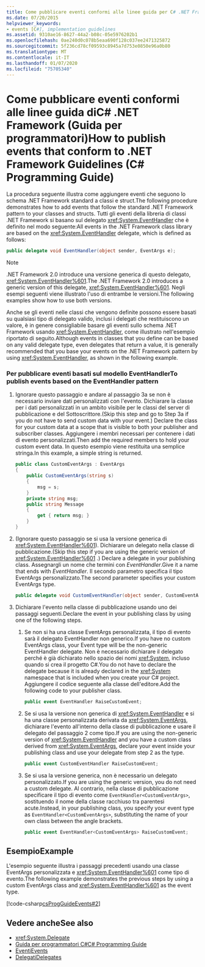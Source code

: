```yaml
---
title: Come pubblicare eventi conformi alle linee guida per C# .NET Framework-Guida alla programmazione
ms.date: 07/20/2015
helpviewer_keywords:
- events [C#], implementation guidelines
ms.assetid: 9310ae16-8627-44a2-b08c-05e5976202b1
ms.openlocfilehash: 0ae240d0c078b5eaa690f128c037ee2471325872
ms.sourcegitcommit: 5f236cd78cf09593c8945a7d753e0850e96a0b80
ms.translationtype: MT
ms.contentlocale: it-IT
ms.lasthandoff: 01/07/2020
ms.locfileid: "75705340"
---
```

# <a name="how-to-publish-events-that-conform-to-net-framework-guidelines-c-programming-guide"></a><span data-ttu-id="893d1-102">Come pubblicare eventi conformi alle linee guida diC# .NET Framework (Guida per programmatori)</span><span class="sxs-lookup"><span data-stu-id="893d1-102">How to publish events that conform to .NET Framework Guidelines (C# Programming Guide)</span></span>
<span data-ttu-id="893d1-103">La procedura seguente illustra come aggiungere eventi che seguono lo schema .NET Framework standard a classi e struct.</span><span class="sxs-lookup"><span data-stu-id="893d1-103">The following procedure demonstrates how to add events that follow the standard .NET Framework pattern to your classes and structs.</span></span> <span data-ttu-id="893d1-104">Tutti gli eventi della libreria di classi .NET Framework si basano sul delegato <xref:System.EventHandler> che è definito nel modo seguente:</span><span class="sxs-lookup"><span data-stu-id="893d1-104">All events in the .NET Framework class library are based on the <xref:System.EventHandler> delegate, which is defined as follows:</span></span>  
  
```csharp  
public delegate void EventHandler(object sender, EventArgs e);  
```  
  
> [!NOTE]
> <span data-ttu-id="893d1-105">.NET Framework 2.0 introduce una versione generica di questo delegato, <xref:System.EventHandler%601>.</span><span class="sxs-lookup"><span data-stu-id="893d1-105">The .NET Framework 2.0 introduces a generic version of this delegate, <xref:System.EventHandler%601>.</span></span> <span data-ttu-id="893d1-106">Negli esempi seguenti viene illustrato l'uso di entrambe le versioni.</span><span class="sxs-lookup"><span data-stu-id="893d1-106">The following examples show how to use both versions.</span></span>  
  
 <span data-ttu-id="893d1-107">Anche se gli eventi nelle classi che vengono definite possono essere basati su qualsiasi tipo di delegato valido, inclusi i delegati che restituiscono un valore, è in genere consigliabile basare gli eventi sullo schema .NET Framework usando <xref:System.EventHandler>, come illustrato nell'esempio riportato di seguito.</span><span class="sxs-lookup"><span data-stu-id="893d1-107">Although events in classes that you define can be based on any valid delegate type, even delegates that return a value, it is generally recommended that you base your events on the .NET Framework pattern by using <xref:System.EventHandler>, as shown in the following example.</span></span>  
  
### <a name="to-publish-events-based-on-the-eventhandler-pattern"></a><span data-ttu-id="893d1-108">Per pubblicare eventi basati sul modello EventHandler</span><span class="sxs-lookup"><span data-stu-id="893d1-108">To publish events based on the EventHandler pattern</span></span>  
  
1. <span data-ttu-id="893d1-109">Ignorare questo passaggio e andare al passaggio 3a se non è necessario inviare dati personalizzati con l'evento. Dichiarare la classe per i dati personalizzati in un ambito visibile per le classi del server di pubblicazione e del Sottoscrittore.</span><span class="sxs-lookup"><span data-stu-id="893d1-109">(Skip this step and go to Step 3a if you do not have to send custom data with your event.) Declare the class for your custom data at a scope that is visible to both your publisher and subscriber classes.</span></span> <span data-ttu-id="893d1-110">Aggiungere i membri necessari per contenere i dati di evento personalizzati.</span><span class="sxs-lookup"><span data-stu-id="893d1-110">Then add the required members to hold your custom event data.</span></span> <span data-ttu-id="893d1-111">In questo esempio viene restituita una semplice stringa.</span><span class="sxs-lookup"><span data-stu-id="893d1-111">In this example, a simple string is returned.</span></span>  
  
    ```csharp  
    public class CustomEventArgs : EventArgs  
    {  
        public CustomEventArgs(string s)  
        {  
            msg = s;  
        }  
        private string msg;  
        public string Message  
        {  
            get { return msg; }  
        }   
    }  
    ```  
  
2. <span data-ttu-id="893d1-112">(Ignorare questo passaggio se si usa la versione generica di <xref:System.EventHandler%601>). Dichiarare un delegato nella classe di pubblicazione.</span><span class="sxs-lookup"><span data-stu-id="893d1-112">(Skip this step if you are using the generic version of <xref:System.EventHandler%601> .) Declare a delegate in your publishing class.</span></span> <span data-ttu-id="893d1-113">Assegnargli un nome che termini con *EventHandler*.</span><span class="sxs-lookup"><span data-stu-id="893d1-113">Give it a name that ends with *EventHandler*.</span></span> <span data-ttu-id="893d1-114">Il secondo parametro specifica il tipo EventArgs personalizzato.</span><span class="sxs-lookup"><span data-stu-id="893d1-114">The second parameter specifies your custom EventArgs type.</span></span>  
  
    ```csharp  
    public delegate void CustomEventHandler(object sender, CustomEventArgs a);  
    ```  
  
3. <span data-ttu-id="893d1-115">Dichiarare l'evento nella classe di pubblicazione usando uno dei passaggi seguenti.</span><span class="sxs-lookup"><span data-stu-id="893d1-115">Declare the event in your publishing class by using one of the following steps.</span></span>  
  
    1. <span data-ttu-id="893d1-116">Se non si ha una classe EventArgs personalizzata, il tipo di evento sarà il delegato EventHandler non generico.</span><span class="sxs-lookup"><span data-stu-id="893d1-116">If you have no custom EventArgs class, your Event type will be the non-generic EventHandler delegate.</span></span> <span data-ttu-id="893d1-117">Non è necessario dichiarare il delegato perché è già dichiarato nello spazio dei nomi <xref:System>, incluso quando si crea il progetto C#.</span><span class="sxs-lookup"><span data-stu-id="893d1-117">You do not have to declare the delegate because it is already declared in the <xref:System> namespace that is included when you create your C# project.</span></span> <span data-ttu-id="893d1-118">Aggiungere il codice seguente alla classe dell'editore.</span><span class="sxs-lookup"><span data-stu-id="893d1-118">Add the following code to your publisher class.</span></span>  
  
        ```csharp  
        public event EventHandler RaiseCustomEvent;  
        ```  
  
    2. <span data-ttu-id="893d1-119">Se si usa la versione non generica di <xref:System.EventHandler> e si ha una classe personalizzata derivata da <xref:System.EventArgs>, dichiarare l'evento all'interno della classe di pubblicazione e usare il delegato del passaggio 2 come tipo.</span><span class="sxs-lookup"><span data-stu-id="893d1-119">If you are using the non-generic version of <xref:System.EventHandler> and you have a custom class derived from <xref:System.EventArgs>, declare your event inside your publishing class and use your delegate from step 2 as the type.</span></span>  
  
        ```csharp  
        public event CustomEventHandler RaiseCustomEvent;  
        ```  
  
    3. <span data-ttu-id="893d1-120">Se si usa la versione generica, non è necessario un delegato personalizzato.</span><span class="sxs-lookup"><span data-stu-id="893d1-120">If you are using the generic version, you do not need a custom delegate.</span></span> <span data-ttu-id="893d1-121">Al contrario, nella classe di pubblicazione specificare il tipo di evento come `EventHandler<CustomEventArgs>`, sostituendo il nome della classe racchiuso tra parentesi acute.</span><span class="sxs-lookup"><span data-stu-id="893d1-121">Instead, in your publishing class, you specify your event type as `EventHandler<CustomEventArgs>`, substituting the name of your own class between the angle brackets.</span></span>  
  
        ```csharp  
        public event EventHandler<CustomEventArgs> RaiseCustomEvent;  
        ```  
  
## <a name="example"></a><span data-ttu-id="893d1-122">Esempio</span><span class="sxs-lookup"><span data-stu-id="893d1-122">Example</span></span>  
 <span data-ttu-id="893d1-123">L'esempio seguente illustra i passaggi precedenti usando una classe EventArgs personalizzata e <xref:System.EventHandler%601> come tipo di evento.</span><span class="sxs-lookup"><span data-stu-id="893d1-123">The following example demonstrates the previous steps by using a custom EventArgs class and <xref:System.EventHandler%601> as the event type.</span></span>  
  
 [!code-csharp[csProgGuideEvents#2](~/samples/snippets/csharp/VS_Snippets_VBCSharp/csProgGuideEvents/CS/Events.cs#2)]  
  
## <a name="see-also"></a><span data-ttu-id="893d1-124">Vedere anche</span><span class="sxs-lookup"><span data-stu-id="893d1-124">See also</span></span>

- <xref:System.Delegate>
- [<span data-ttu-id="893d1-125">Guida per programmatori C#</span><span class="sxs-lookup"><span data-stu-id="893d1-125">C# Programming Guide</span></span>](../index.md)
- [<span data-ttu-id="893d1-126">Eventi</span><span class="sxs-lookup"><span data-stu-id="893d1-126">Events</span></span>](./index.md)
- [<span data-ttu-id="893d1-127">Delegati</span><span class="sxs-lookup"><span data-stu-id="893d1-127">Delegates</span></span>](../delegates/index.md)
